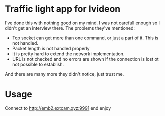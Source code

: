 # Traffic light app for Ivideon

I've done this with nothing good on my mind. I was not carefull enough so I didn't get an interview there.
The problems they've mentioned:
- Tcp socket can get more than one command, or just a part of it. This is not handled.
- Packet length is not handled properly
- It is pretty hard to extend the network implementation.
- URL is not checked and no errors are shown if the connection is lost ot not possible to establish.

And there are many more they didn't notice, just trust me.

# Usage
Connect to http://emb2.extcam.xyz:9991 end enjoy
